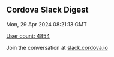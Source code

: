 ## Cordova Slack Digest
Mon, 29 Apr 2024 08:21:13 GMT

[User count: 4854](https://cordova.slack.com/)


Join the conversation at [slack.cordova.io](http://slack.cordova.io/)
